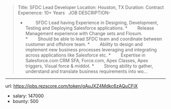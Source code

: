>
>Title: SFDC Lead Developer
>Location: Houston, TX
>Duration: Contract
>Experience: 10+ Years
> 
>JOB DESCRIPTION-
> *         SFDC Lead having Experience in Designing, Development, Testing and Deploying Salesforce applications.
> *        Release Management experience with Change sets and Flosum.
> *        Should be able to lead SFDC team and coordinate between customer and offshore team.
> *        Ability to design and implement new business processes leveraging and integrating across applications like Salesforce etc.
> *        Expertise in Salesforce.com CRM SFA, Force.com, Apex Classes, Apex triggers, Visual force & middot.
> *        Strong ability to gather, understand and translate business requirements into wo...
------
url: https://jobs.rezscore.com/token/gAuJXZ4Mdkc6zAQuCFjX
- salary: 147000
- bounty: 500
